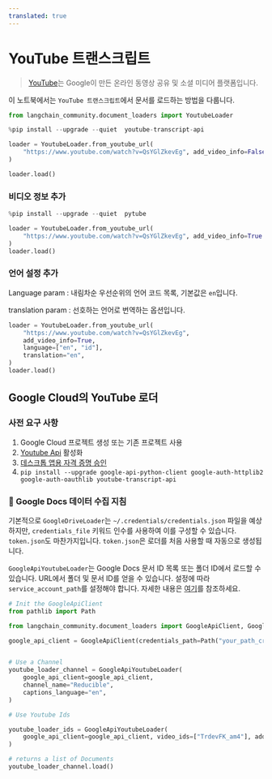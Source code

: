 ```yaml
---
translated: true
---
```


# YouTube 트랜스크립트

>[YouTube](https://www.youtube.com/)는 Google이 만든 온라인 동영상 공유 및 소셜 미디어 플랫폼입니다.

이 노트북에서는 `YouTube 트랜스크립트`에서 문서를 로드하는 방법을 다룹니다.

```python
from langchain_community.document_loaders import YoutubeLoader
```

```python
%pip install --upgrade --quiet  youtube-transcript-api
```

```python
loader = YoutubeLoader.from_youtube_url(
    "https://www.youtube.com/watch?v=QsYGlZkevEg", add_video_info=False
)
```

```python
loader.load()
```

### 비디오 정보 추가

```python
%pip install --upgrade --quiet  pytube
```

```python
loader = YoutubeLoader.from_youtube_url(
    "https://www.youtube.com/watch?v=QsYGlZkevEg", add_video_info=True
)
loader.load()
```

### 언어 설정 추가

Language param : 내림차순 우선순위의 언어 코드 목록, 기본값은 `en`입니다.

translation param : 선호하는 언어로 번역하는 옵션입니다.

```python
loader = YoutubeLoader.from_youtube_url(
    "https://www.youtube.com/watch?v=QsYGlZkevEg",
    add_video_info=True,
    language=["en", "id"],
    translation="en",
)
loader.load()
```

## Google Cloud의 YouTube 로더

### 사전 요구 사항

1. Google Cloud 프로젝트 생성 또는 기존 프로젝트 사용
1. [Youtube Api](https://console.cloud.google.com/apis/enableflow?apiid=youtube.googleapis.com&project=sixth-grammar-344520) 활성화
1. [데스크톱 앱용 자격 증명 승인](https://developers.google.com/drive/api/quickstart/python#authorize_credentials_for_a_desktop_application)
1. `pip install --upgrade google-api-python-client google-auth-httplib2 google-auth-oauthlib youtube-transcript-api`

### 🧑 Google Docs 데이터 수집 지침

기본적으로 `GoogleDriveLoader`는 `~/.credentials/credentials.json` 파일을 예상하지만, `credentials_file` 키워드 인수를 사용하여 이를 구성할 수 있습니다. `token.json`도 마찬가지입니다. `token.json`은 로더를 처음 사용할 때 자동으로 생성됩니다.

`GoogleApiYoutubeLoader`는 Google Docs 문서 ID 목록 또는 폴더 ID에서 로드할 수 있습니다. URL에서 폴더 및 문서 ID를 얻을 수 있습니다.
설정에 따라 `service_account_path`를 설정해야 합니다. 자세한 내용은 [여기](https://developers.google.com/drive/api/v3/quickstart/python)를 참조하세요.

```python
# Init the GoogleApiClient
from pathlib import Path

from langchain_community.document_loaders import GoogleApiClient, GoogleApiYoutubeLoader

google_api_client = GoogleApiClient(credentials_path=Path("your_path_creds.json"))


# Use a Channel
youtube_loader_channel = GoogleApiYoutubeLoader(
    google_api_client=google_api_client,
    channel_name="Reducible",
    captions_language="en",
)

# Use Youtube Ids

youtube_loader_ids = GoogleApiYoutubeLoader(
    google_api_client=google_api_client, video_ids=["TrdevFK_am4"], add_video_info=True
)

# returns a list of Documents
youtube_loader_channel.load()
```
